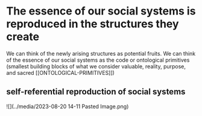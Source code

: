 # The essence of our social systems is reproduced in the structures they create
We can think of the newly arising structures as potential fruits. 
We can think of the essence of our social systems as the code or ontological primitives (smallest building blocks of what we consider valuable, reality, purpose, and sacred [[ONTOLOGICAL-PRIMITIVES]])

## self-referential reproduction of social systems
![](../media/2023-08-20 14-11 Pasted Image.png)